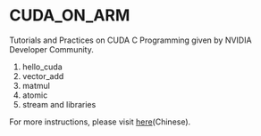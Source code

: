 # CUDA_ON_ARM
Tutorials and Practices on CUDA C Programming given by NVIDIA Developer Community.

1. hello_cuda
2. vector_add
3. matmul
4. atomic
5. stream and libraries

For more instructions, please visit [here](https://zhuanlan.zhihu.com/p/605656170?)(Chinese).
